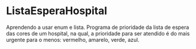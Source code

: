 # ListaEsperaHospital
Aprendendo a usar enum e lista. Programa de prioridade da lista de espera das cores de um hospital, na qual, a prioridade para ser atendido é do mais urgente para o menos: vermelho, amarelo, verde, azul.
